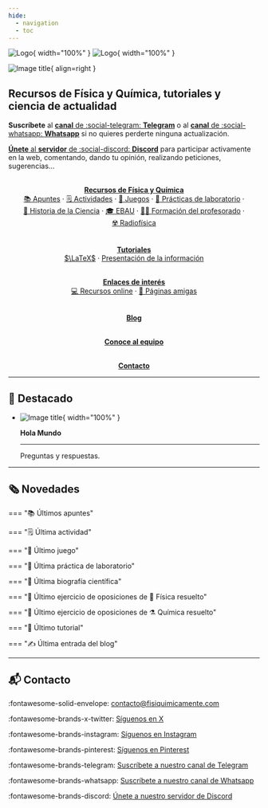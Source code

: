 ```yaml
---
hide:
  - navigation
  - toc
---
```


<script src="https://unpkg.com/@dotlottie/player-component@latest/dist/dotlottie-player.js"></script>

![Logo](/assets/media/logo-fisiquimicamente.svg#only-light){ width="100%" } ![Logo](/assets/media/logo-fisiquimicamente-dark.svg#only-dark){ width="100%" }

![Image title](https://dummyimage.com/600x150/eee/aaa){ align=right }

## Recursos de Física y Química, tutoriales y ciencia de actualidad

**Suscríbete** al [**canal** de :social-telegram: **Telegram**](https://t.me/fisiquimicamente) o al [**canal** de :social-whatsapp: **Whatsapp**](https://whatsapp.com/channel/0029VaCbtJCIt5s4EryJFG3f) si no quieres perderte ninguna actualización.

[**Únete** al **servidor** de :social-discord: **Discord**](https://discord.gg/kJqPqTJ) para participar activamente en la web, comentando, dando tu opinión, realizando peticiones, sugerencias...

<div class="grid" align="center" markdown>

[<dotlottie-player autoplay loop mode="normal" src="assets/media/lottie/recursos-fisica-quimica.lottie" style="width: 50%; height: auto"></dotlottie-player>](recursos-fisica-quimica)<br>[**Recursos de Física y Química**](recursos-fisica-quimica)<br>[📚&nbsp;Apuntes](recursos-fisica-quimica/apuntes) · [🗒️&nbsp;Actividades](recursos-fisica-quimica/actividades) · [🧩&nbsp;Juegos](recursos-fisica-quimica/juegos) · [🧪&nbsp;Prácticas de laboratorio](recursos-fisica-quimica/practicas-laboratorio) · [📖&nbsp;Historia de la Ciencia](recursos-fisica-quimica/historia-ciencia) · [🎓&nbsp;EBAU](recursos-fisica-quimica/EBAU) · [🧑‍🏫&nbsp;Formación del profesorado](recursos-fisica-quimica/formacion-profesorado) · [☢️&nbsp;Radiofísica](recursos-fisica-quimica/radiofisica)

[<dotlottie-player autoplay loop mode="normal" src="assets/media/lottie/tutoriales.lottie" style="width: 50%; height: auto"></dotlottie-player>](tutoriales)<br>[**Tutoriales**](tutoriales)<br>[$\LaTeX$](tutoriales/latex) · [Presentación de la información](tutoriales/presentacion-informacion/)

[<dotlottie-player autoplay loop mode="normal" src="assets/media/lottie/enlaces-interes.lottie" style="width: 50%; height: auto"></dotlottie-player>](enlaces-interes)<br>[**Enlaces de interés**](enlaces-interes)<br>[💻&nbsp;Recursos online](enlaces-interes/recursos-online) · [🤗&nbsp;Páginas amigas](enlaces-interes/paginas-amigas)

[<dotlottie-player autoplay loop mode="normal" src="assets/media/lottie/blog.lottie" style="width: 50%; height: auto"></dotlottie-player>](blog)<br>[**Blog**](blog)

[<dotlottie-player autoplay loop mode="normal" src="assets/media/lottie/equipo.lottie" style="width: 50%; height: auto"></dotlottie-player>](equipo)<br>[**Conoce al equipo**](equipo)

[<dotlottie-player autoplay loop mode="normal" src="assets/media/lottie/contacto.lottie" style="width: 50%; height: auto"></dotlottie-player>](#contacto)<br>[**Contacto**](#contacto)

</div>

---

## 📌 Destacado

<div class="grid cards" markdown>

-   ![Image title](actividad-cientifica/featured.webp){ width="100%" }

    **Hola Mundo**

    ---

    Preguntas y respuestas.

</div>

---

## 🗞️ Novedades

=== "📚 Últimos apuntes"

=== "🗒️ Última actividad"

=== "🧩 Último juego"

=== "🧪 Última práctica de laboratorio"

=== "📖 Última biografía científica"

=== "📝 Último ejercicio de oposiciones de 🧲 Física resuelto"

=== "📝 Último ejercicio de oposiciones de ⚗️ Química resuelto"

=== "🤝 Último tutorial"

=== "✍️ Última entrada del blog"

---

## 📬 Contacto

:fontawesome-solid-envelope: [contacto@fisiquimicamente.com](mailto:contacto@fisiquimicamente.com)

:fontawesome-brands-x-twitter: [Síguenos en X](https://x.com/fqmente)

:fontawesome-brands-instagram: [Síguenos en Instagram](https://www.instagram.com/fisiquimicamente/)

:fontawesome-brands-pinterest: [Síguenos en Pinterest](https://www.pinterest.es/fisiquimicamente/)

:fontawesome-brands-telegram: [Suscríbete a nuestro canal de Telegram](https://t.me/fisiquimicamente)

:fontawesome-brands-whatsapp: [Suscríbete a nuestro canal de Whatsapp](https://whatsapp.com/channel/0029VaCbtJCIt5s4EryJFG3f)

:fontawesome-brands-discord: [Únete a nuestro servidor de Discord](https://discord.gg/kJqPqTJ)